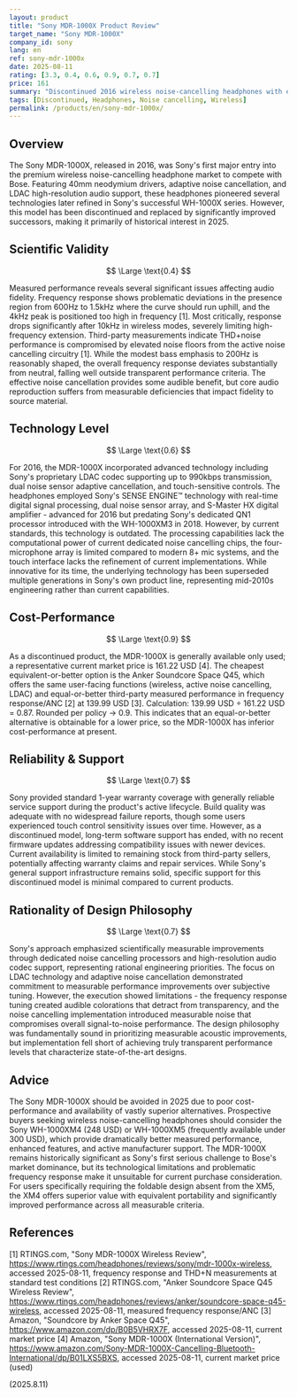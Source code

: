 ```yaml
---
layout: product
title: "Sony MDR-1000X Product Review"
target_name: "Sony MDR-1000X"
company_id: sony
lang: en
ref: sony-mdr-1000x
date: 2025-08-11
rating: [3.3, 0.4, 0.6, 0.9, 0.7, 0.7]
price: 161
summary: "Discontinued 2016 wireless noise-cancelling headphones with effective ANC but problematic frequency response and poor cost-performance against current alternatives"
tags: [Discontinued, Headphones, Noise cancelling, Wireless]
permalink: /products/en/sony-mdr-1000x/
---
```

## Overview

The Sony MDR-1000X, released in 2016, was Sony's first major entry into the premium wireless noise-cancelling headphone market to compete with Bose. Featuring 40mm neodymium drivers, adaptive noise cancellation, and LDAC high-resolution audio support, these headphones pioneered several technologies later refined in Sony's successful WH-1000X series. However, this model has been discontinued and replaced by significantly improved successors, making it primarily of historical interest in 2025.

## Scientific Validity

$$ \Large \text{0.4} $$

Measured performance reveals several significant issues affecting audio fidelity. Frequency response shows problematic deviations in the presence region from 600Hz to 1.5kHz where the curve should run uphill, and the 4kHz peak is positioned too high in frequency [1]. Most critically, response drops significantly after 10kHz in wireless modes, severely limiting high-frequency extension. Third-party measurements indicate THD+noise performance is compromised by elevated noise floors from the active noise cancelling circuitry [1]. While the modest bass emphasis to 200Hz is reasonably shaped, the overall frequency response deviates substantially from neutral, falling well outside transparent performance criteria. The effective noise cancellation provides some audible benefit, but core audio reproduction suffers from measurable deficiencies that impact fidelity to source material.

## Technology Level

$$ \Large \text{0.6} $$

For 2016, the MDR-1000X incorporated advanced technology including Sony's proprietary LDAC codec supporting up to 990kbps transmission, dual noise sensor adaptive cancellation, and touch-sensitive controls. The headphones employed Sony's SENSE ENGINE™ technology with real-time digital signal processing, dual noise sensor array, and S-Master HX digital amplifier - advanced for 2016 but predating Sony's dedicated QN1 processor introduced with the WH-1000XM3 in 2018. However, by current standards, this technology is outdated. The processing capabilities lack the computational power of current dedicated noise cancelling chips, the four-microphone array is limited compared to modern 8+ mic systems, and the touch interface lacks the refinement of current implementations. While innovative for its time, the underlying technology has been superseded multiple generations in Sony's own product line, representing mid-2010s engineering rather than current capabilities.

## Cost-Performance

$$ \Large \text{0.9} $$

As a discontinued product, the MDR-1000X is generally available only used; a representative current market price is 161.22 USD [4]. The cheapest equivalent-or-better option is the Anker Soundcore Space Q45, which offers the same user-facing functions (wireless, active noise cancelling, LDAC) and equal-or-better third-party measured performance in frequency response/ANC [2] at 139.99 USD [3]. Calculation: 139.99 USD ÷ 161.22 USD = 0.87. Rounded per policy → 0.9. This indicates that an equal-or-better alternative is obtainable for a lower price, so the MDR-1000X has inferior cost-performance at present.

## Reliability & Support

$$ \Large \text{0.7} $$

Sony provided standard 1-year warranty coverage with generally reliable service support during the product's active lifecycle. Build quality was adequate with no widespread failure reports, though some users experienced touch control sensitivity issues over time. However, as a discontinued model, long-term software support has ended, with no recent firmware updates addressing compatibility issues with newer devices. Current availability is limited to remaining stock from third-party sellers, potentially affecting warranty claims and repair services. While Sony's general support infrastructure remains solid, specific support for this discontinued model is minimal compared to current products.

## Rationality of Design Philosophy

$$ \Large \text{0.7} $$

Sony's approach emphasized scientifically measurable improvements through dedicated noise cancelling processors and high-resolution audio codec support, representing rational engineering priorities. The focus on LDAC technology and adaptive noise cancellation demonstrated commitment to measurable performance improvements over subjective tuning. However, the execution showed limitations - the frequency response tuning created audible colorations that detract from transparency, and the noise cancelling implementation introduced measurable noise that compromises overall signal-to-noise performance. The design philosophy was fundamentally sound in prioritizing measurable acoustic improvements, but implementation fell short of achieving truly transparent performance levels that characterize state-of-the-art designs.

## Advice

The Sony MDR-1000X should be avoided in 2025 due to poor cost-performance and availability of vastly superior alternatives. Prospective buyers seeking wireless noise-cancelling headphones should consider the Sony WH-1000XM4 (248 USD) or WH-1000XM5 (frequently available under 300 USD), which provide dramatically better measured performance, enhanced features, and active manufacturer support. The MDR-1000X remains historically significant as Sony's first serious challenge to Bose's market dominance, but its technological limitations and problematic frequency response make it unsuitable for current purchase consideration. For users specifically requiring the foldable design absent from the XM5, the XM4 offers superior value with equivalent portability and significantly improved performance across all measurable criteria.

## References

[1] RTINGS.com, "Sony MDR-1000X Wireless Review", https://www.rtings.com/headphones/reviews/sony/mdr-1000x-wireless, accessed 2025-08-11, frequency response and THD+N measurements at standard test conditions
[2] RTINGS.com, "Anker Soundcore Space Q45 Wireless Review", https://www.rtings.com/headphones/reviews/anker/soundcore-space-q45-wireless, accessed 2025-08-11, measured frequency response/ANC
[3] Amazon, "Soundcore by Anker Space Q45", https://www.amazon.com/dp/B0B5VHRX7F, accessed 2025-08-11, current market price
[4] Amazon, "Sony MDR-1000X (International Version)", https://www.amazon.com/Sony-MDR-1000X-Cancelling-Bluetooth-International/dp/B01LXS5BXS, accessed 2025-08-11, current market price (used)

(2025.8.11)